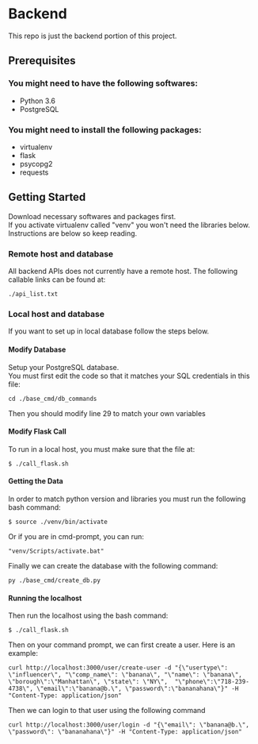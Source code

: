 # Backend
This repo is just the backend portion of this project.  

## Prerequisites
### You might need to have the following softwares:
* Python 3.6
* PostgreSQL

### You might need to install the following packages:
* virtualenv
* flask
* psycopg2
* requests

## Getting Started
Download necessary softwares and packages first.  
If you activate virtualenv called "venv" you won't need the libraries below. Instructions are below so keep reading.

### Remote host and database
All backend APIs does not currently have a remote host.
The following callable links can be found at:
```
./api_list.txt
```

### Local host and database
If you want to set up in local database follow the steps below.
  
#### Modify Database
Setup your PostgreSQL database.  
You must first edit the code so that it matches your SQL credentials in this file:
```
cd ./base_cmd/db_commands
```
Then you should modify line 29 to match your own variables
  
#### Modify Flask Call
To run in a local host, you must make sure that the file at:
```
$ ./call_flask.sh
```
  
#### Getting the Data
In order to match python version and libraries you must run the following bash command:
```
$ source ./venv/bin/activate
``` 
Or if you are in cmd-prompt, you can run:
```
"venv/Scripts/activate.bat"
```

Finally we can create the database with the following command:
```
py ./base_cmd/create_db.py
```
  
#### Running the localhost
Then run the localhost using the bash command:
```
$ ./call_flask.sh
```
Then on your command prompt, we can first create a user.
Here is an example:
```
curl http://localhost:3000/user/create-user -d "{\"usertype\": \"influencer\", "\"comp_name\": \"banana\", "\"name\": \"banana\", \"borough\":\"Manhattan\", \"state\": \"NY\",  "\"phone\":\"718-239-4738\", \"email\":\"banana@b.\", \"password\":\"bananahana\"}" -H "Content-Type: application/json"
```
Then we can login to that user using the following command
```
curl http://localhost:3000/user/login -d "{\"email\": \"banana@b.\", \"password\": \"bananahana\"}" -H "Content-Type: application/json"
```